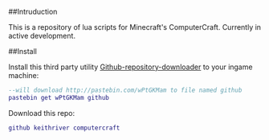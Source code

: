 ##Intruduction

This is a repository of lua scripts for Minecraft's ComputerCraft. Currently in active development.

##Install

Install this third party utility [Github-repository-downloader](http://www.computercraft.info/forums2/index.php?/topic/4072-github-repository-downloader/) to your ingame machine:

```lua
--will download http://pastebin.com/wPtGKMam to file named github
pastebin get wPtGKMam github
```

Download this repo:

```lua
github keithriver computercraft
```
